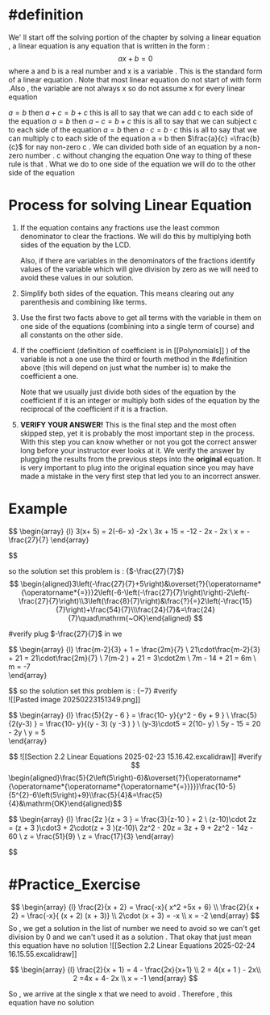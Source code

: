 
# #definition  
We' ll start off the solving portion of the chapter by   solving a linear equation ,  a linear equation is any equation that is written  in the form  : 
$$ax +  b  =  0$$ where a and b  is a real number and x  is a variable  . This is the standard form of a linear equation  . Note that most linear equation do not start of with form   .Also  , the variable are not always x so do not assume x for every linear equation 

$a=b$ then $a+ c   =  b + c$ this is all  to say that we can add c to each side of the equation 
$a=b$ then $a- c   =  b + c$ this is all  to say that we can subject  c to each side of the equation 
$a=b$ then $a\cdot c  =  b\cdot c$ this is all  to say that we can multiply c to each side of the equation 
a = b then $\frac{a}{c}  =\frac{b}{c}$ for nay non-zero c . We can divided  both side  of an equation  by a non-zero number . c without changing the equation 
One way to thing of these rule is that . What we do to one side  of the equation we will do to the other side of the equation 


# Process for solving Linear Equation  
1. If the equation contains any fractions use the least common denominator to clear the fractions. We will do this by multiplying both sides of the equation by the LCD.  
      
    Also, if there are variables in the denominators of the fractions identify values of the variable which will give division by zero as we will need to avoid these values in our solution.  
      
    
2. Simplify both sides of the equation. This means clearing out any parenthesis and combining like terms.  
      
    
3. Use the first two facts above to get all terms with the variable in them on one side of the equations (combining into a single term of course) and all constants on the other side.  
      
    
4. If the coefficient (definition of coefficient is in [[Polynomials]] ) of the variable is not a one use the  third or fourth  method in the #definition   above (this will depend on just what the number is) to make the coefficient a one.  
      
    Note that we usually just divide both sides of the equation by the coefficient if it is an integer or multiply both sides of the equation by the reciprocal of the coefficient if it is a fraction.  
      
    
5. **VERIFY YOUR ANSWER!** This is the final step and the most often skipped step, yet it is probably the most important step in the process. With this step you can know whether or not you got the correct answer long before your instructor ever looks at it. We verify the answer by plugging the results from the previous steps into the **original** equation. It is very important to plug into the original equation since you may have made a mistake in the very first step that led you to an incorrect answer.

# Example 

$$
\begin{array} {l}
3(x+ 5)  = 2(-6- x) -2x    \\
3x + 15  =  -12 - 2x  - 2x   \\
x = -\frac{27}{7}
\end{array} 

$$

so the solution set  this problem is  : {$-\frac{27}{7}$}
$$
\begin{aligned}3\left(-\frac{27}{7}+5\right)&\overset{?}{\operatorname*{\operatorname*{=}}}2\left(-6-\left(-\frac{27}{7}\right)\right)-2\left(-\frac{27}{7}\right)\\3\left(\frac{8}{7}\right)&\frac{?}{=}2\left(-\frac{15}{7}\right)+\frac{54}{7}\\\frac{24}{7}&=\frac{24}{7}\quad\mathrm{~OK}\end{aligned}
$$

#verify 
plug  $-\frac{27}{7}$ in  we 

$$
\begin{array} {l}
\frac{m-2}{3}  + 1 =   \frac{2m}{7}  \\
21\cdot\frac{m-2}{3}  + 21 =   21\cdot\frac{2m}{7}  \\
7(m-2 ) +  21 =   3\cdot2m \\
7m  -   14   + 21 = 6m  \\
m  = -7  
\end{array} 

$$
so the solution set  this problem is  : {$-7$}
#verify  
![[Pasted image 20250223151349.png]]

$$
\begin{array} {l}
\frac{5}{2y - 6 }  = \frac{10- y}{y^2  - 6y +  9 }    \\
\frac{5}{2(y-3) }  = \frac{10- y}{(y  - 3) (y -3 ) }    \\ 
(y-3)\cdot5  = 2(10- y)   \\
5y  - 15   = 20  - 2y  \\
y  = 5  
\end{array} 

$$
![[Section 2.2 Linear Equations 2025-02-23 15.16.42.excalidraw]]
#verify   
$$\begin{aligned}\frac{5}{2\left(5\right)-6}&\overset{?}{\operatorname*{\operatorname*{\operatorname*{\operatorname*{=}}}}}\frac{10-5}{5^{2}-6\left(5\right)+9}\\\frac{5}{4}&=\frac{5}{4}&\mathrm{OK}\end{aligned}$$


$$
\begin{array} {l}
\frac{2z }{z  + 3 }  = \frac{3}{z-10 }  +  2   \\
(z-10)\cdot 2z = (z  + 3  )\cdot3 +  2\cdot(z  + 3  )(z-10)\\ 
2z^2  - 20z   = 3z   +  9  +  2z^2  -  14z  - 60   \\
z = \frac{51}{9}  \\
 z =  \frac{17}{3}
\end{array} 

$$





#  #Practice_Exercise 


$$
\begin{array} {l}
 \frac{2}{x + 2}   = \frac{-x}{ x^2  +5x  + 6}  \\
 \frac{2}{x + 2}     =  \frac{-x}{ (x +  2) (x + 3)} \\
2\cdot (x + 3)  =  -x  \\
x  = -2
\end{array} 
$$
So  , we get a solution in the list of number we need to avoid so we can't get division by  0 and we can't used it  as a solution  . That okay that just mean this equation have no solution 
![[Section 2.2 Linear Equations 2025-02-24 16.15.55.excalidraw]]

$$
\begin{array} {l}
 \frac{2}{x + 1}   = 4 -  \frac{2x}{x+1}  \\
2  = 4(x + 1 ) - 2x\\
2  =4x +  4- 2x   \\
x  = -1 
\end{array} 
$$

So , we arrive  at the single x that we need to avoid . Therefore , this equation have no solution 